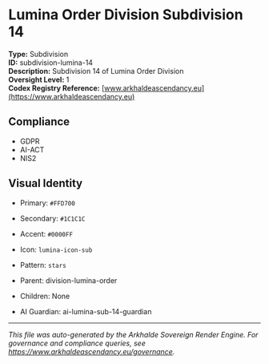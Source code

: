 # Lumina Order Division Subdivision 14

**Type:** Subdivision  
**ID:** subdivision-lumina-14  
**Description:** Subdivision 14 of Lumina Order Division  
**Oversight Level:** 1  
**Codex Registry Reference:** [www.arkhaldeascendancy.eu](https://www.arkhaldeascendancy.eu)

## Compliance

- GDPR
- AI-ACT
- NIS2

## Visual Identity

- Primary: `#FFD700`
- Secondary: `#1C1C1C`
- Accent: `#0000FF`
- Icon: `lumina-icon-sub`
- Pattern: `stars`


- Parent: division-lumina-order
- Children: None
- AI Guardian: ai-lumina-sub-14-guardian

---

*This file was auto-generated by the Arkhalde Sovereign Render Engine. For governance and compliance queries, see https://www.arkhaldeascendancy.eu/governance.*